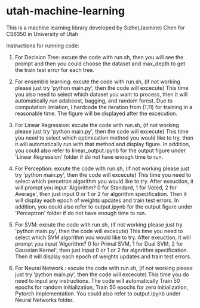 # utah-machine-learning
This is a machine learning library developed by Sizhe(Jasmine) Chen for CS6350 in University of Utah

Instructions for running code:
1. For Decision Tree:
excute the code with run.sh, then you will see the prompt and then you could choose the dataset and max_depth to get the train test error for each tree.

2. For ensemble learning:
excute the code with run.sh, (if not working please just try 'python main.py', then the code will excecute)
This time you also need to select which dataset you want to process, then it will automatically run adaboost, bagging, and random forest.
Due to computation limiation, I hardcode the iteration from (1,11) for training in a reasonable time. The figure will be displayed after the excecution.

3. For Linear Regression:
excute the code with run.sh, (if not working please just try 'python main.py', then the code will excecute)
This time you need to select which optimization method you would like to try, then it will automatically run with that method and display figure.
In addition, you could also refer to linear_output.ipynb for the output figure under 'Linear Regression' folder if do not have enough time to run.

4. For Perception:
excute the code with run.sh, (if not working please just try 'python main.py', then the code will excecute)
This time you need to select which percetron algorithm you would like to try. After exeuction, it will prompt you input 'Algorithm? 0 for Standard, 1 for Voted, 2 for Average', then just input 0 or 1 or 2 for algorithm specification. Then it will display each epoch of weights updates and train test errors. In addition, you could also refer to output.ipynb for the output figure under 'Perceptron' folder if do not have enough time to run.

5. For SVM:
excute the code with run.sh, (if not working please just try 'python main.py', then the code will excecute)
This time you need to select which SVM algorithm you would like to try. After exeuction, it will prompt you input 'Algorithm? 0 for Primal SVM, 1 for Dual SVM, 2 for Gaussian Kernel', then just input 0 or 1 or 2 for algorithm specification. Then it will display each epoch of weights updates and train test errors. 

6. For Neural Network.:
excute the code with run.sh, (if not working please just try 'python main.py', then the code will excecute)
This time you do need to input any instructions. The code will automatically Train 50 epochs for random initialization, Train 50 epochs for zero initialization, Pytorch Implementation. You could also refer to output.ipynb under Neural Networks folder.